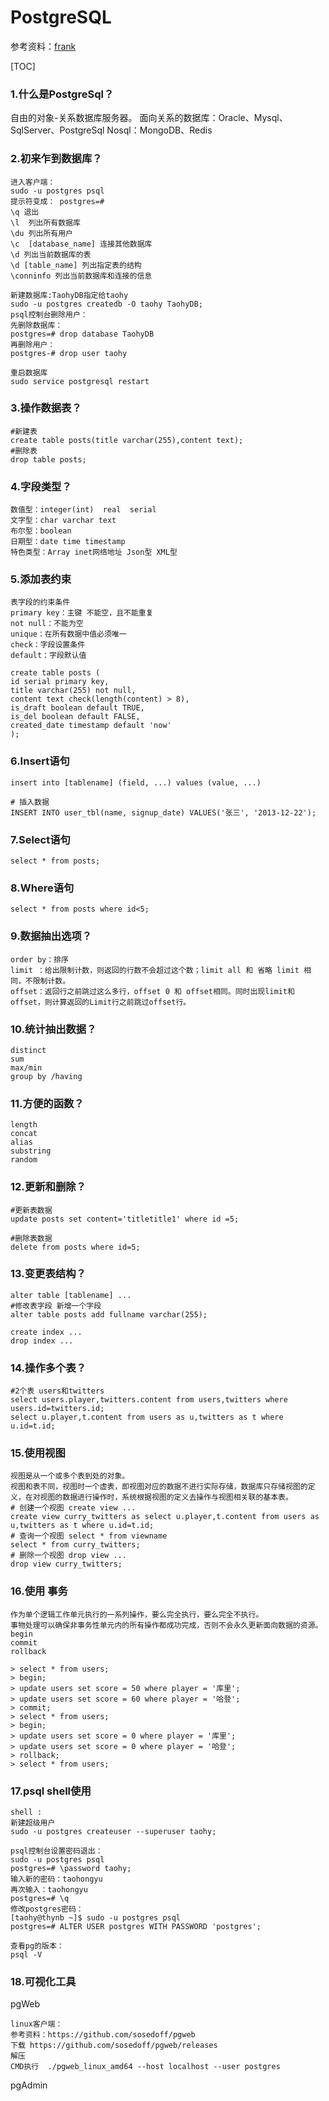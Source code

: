 # PostgreSQL

参考资料：[frank](https://github.com/frank-lam/fullstack-tutorial/blob/master/notes/PostgreSQL.md)

[TOC]

### 1.什么是PostgreSql？

自由的对象-关系数据库服务器。
面向关系的数据库：Oracle、Mysql、SqlServer、PostgreSql
Nosql：MongoDB、Redis



### 2.初来乍到数据库？

```
进入客户端：
sudo -u postgres psql
提示符变成： postgres=#  
\q 退出
\l  列出所有数据库
\du 列出所有用户
\c  [database_name] 连接其他数据库
\d 列出当前数据库的表
\d [table_name] 列出指定表的结构
\conninfo 列出当前数据库和连接的信息

新建数据库:TaohyDB指定给taohy
sudo -u postgres createdb -O taohy TaohyDB;
psql控制台删除用户：
先删除数据库：
postgres=# drop database TaohyDB
再删除用户：
postgres-# drop user taohy

重启数据库
sudo service postgresql restart
```



### 3.操作数据表？

```
#新建表
create table posts(title varchar(255),content text);
#删除表
drop table posts;
```



### 4.字段类型？

```
数值型：integer(int)  real  serial
文字型：char varchar text
布尔型：boolean
日期型：date time timestamp
特色类型：Array inet网络地址 Json型 XML型
```



### 5.添加表约束

```
表字段的约束条件
primary key：主键 不能空，且不能重复
not null：不能为空
unique：在所有数据中值必须唯一
check：字段设置条件
default：字段默认值

create table posts (
id serial primary key,
title varchar(255) not null,
content text check(length(content) > 8),
is_draft boolean default TRUE,
is_del boolean default FALSE,
created_date timestamp default 'now'
);
```





### 6.Insert语句

```
insert into [tablename] (field, ...) values (value, ...)

# 插入数据
INSERT INTO user_tbl(name, signup_date) VALUES('张三', '2013-12-22');
```



### 7.Select语句

`select * from posts;`



### 8.Where语句

`select * from posts where id<5;`



### 9.数据抽出选项？

```
order by：排序
limit ：给出限制计数，则返回的行数不会超过这个数；limit all 和 省略 limit 相同，不限制计数。
offset：返回行之前跳过这么多行，offset 0 和 offset相同。同时出现limit和offset，则计算返回的Limit行之前跳过offset行。
```



### 10.统计抽出数据？

```
distinct 
sum
max/min
group by /having
```



### 11.方便的函数？

```
length
concat
alias
substring
random
```



### 12.更新和删除？

```
#更新表数据
update posts set content='titletitle1' where id =5;

#删除表数据
delete from posts where id=5;
```



### 13.变更表结构？

```
alter table [tablename] ...
#修改表字段 新增一个字段
alter table posts add fullname varchar(255);

create index ...
drop index ...
```



### 14.操作多个表？

```
#2个表 users和twitters
select users.player,twitters.content from users,twitters where users.id=twitters.id;
select u.player,t.content from users as u,twitters as t where u.id=t.id;
```



### 15.使用视图

```
视图是从一个或多个表到处的对象。
视图和表不同，视图时一个虚表，即视图对应的数据不进行实际存储，数据库只存储视图的定义，在对视图的数据进行操作时，系统根据视图的定义去操作与视图相关联的基本表。
# 创建一个视图 create view ...
create view curry_twitters as select u.player,t.content from users as u,twitters as t where u.id=t.id;
# 查询一个视图 select * from viewname
select * from curry_twitters;
# 删除一个视图 drop view ...
drop view curry_twitters;
```



### 16.使用 事务

```
作为单个逻辑工作单元执行的一系列操作，要么完全执行，要么完全不执行。
事物处理可以确保非事务性单元内的所有操作都成功完成，否则不会永久更新面向数据的资源。
begin
commit
rollback

> select * from users;
> begin;
> update users set score = 50 where player = '库里';
> update users set score = 60 where player = '哈登';
> commit;
> select * from users;
> begin;
> update users set score = 0 where player = '库里';
> update users set score = 0 where player = '哈登';
> rollback;
> select * from users;
```



### 17.psql shell使用

```
shell :
新建超级用户
sudo -u postgres createuser --superuser taohy;

psql控制台设置密码退出：
sudo -u postgres psql
postgres=# \password taohy;
输入新的密码：taohongyu
再次输入：taohongyu
postgres=# \q
修改postgres密码：
[taohy@thynb ~]$ sudo -u postgres psql
postgres=# ALTER USER postgres WITH PASSWORD 'postgres';

查看pg的版本：
psql -V
```



### 18.可视化工具

pgWeb

```
linux客户端：
参考资料：https://github.com/sosedoff/pgweb
下载 https://github.com/sosedoff/pgweb/releases
解压
CMD执行  ./pgweb_linux_amd64 --host localhost --user postgres 
```

pgAdmin

